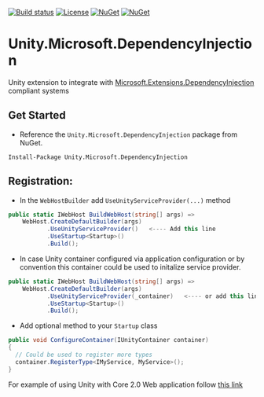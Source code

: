 [![Build status](https://ci.appveyor.com/api/projects/status/sevk2yb2jokf8ltr/branch/master?svg=true)](https://ci.appveyor.com/project/IoC-Unity/microsoft-dependency-injection/branch/master)
[![License](https://img.shields.io/badge/license-apache%202.0-60C060.svg)](https://github.com/IoC-Unity/microsoft-dependency-injection/blob/master/LICENSE)
[![NuGet](https://img.shields.io/nuget/dt/Unity.Microsoft.DependencyInjection.svg)](https://www.nuget.org/packages/Unity.Microsoft.DependencyInjection)
[![NuGet](https://img.shields.io/nuget/v/Unity.Microsoft.DependencyInjection.svg)](https://www.nuget.org/packages/Unity.Microsoft.DependencyInjection)

# Unity.Microsoft.DependencyInjection
Unity extension to integrate with [Microsoft.Extensions.DependencyInjection](https://github.com/aspnet/DependencyInjection)  compliant systems

## Get Started
- Reference the `Unity.Microsoft.DependencyInjection` package from NuGet.
```
Install-Package Unity.Microsoft.DependencyInjection
```

## Registration:
- In the `WebHostBuilder` add `UseUnityServiceProvider(...)` method

```C#
public static IWebHost BuildWebHost(string[] args) =>
    WebHost.CreateDefaultBuilder(args)
           .UseUnityServiceProvider()   <---- Add this line
           .UseStartup<Startup>()
           .Build();
```

- In case Unity container configured via application configuration or by convention this container could be used to initalize service provider.

```C#
public static IWebHost BuildWebHost(string[] args) =>
    WebHost.CreateDefaultBuilder(args)
           .UseUnityServiceProvider(_container)   <---- or add this line
           .UseStartup<Startup>()
           .Build();
```

- Add optional method to your `Startup` class
```C#
public void ConfigureContainer(IUnityContainer container)
{
  // Could be used to register more types
  container.RegisterType<IMyService, MyService>();
}
```

For example of using Unity with Core 2.0 Web application follow [this link](https://github.com/unitycontainer/examples/tree/master/src/AspNetCoreExample)

